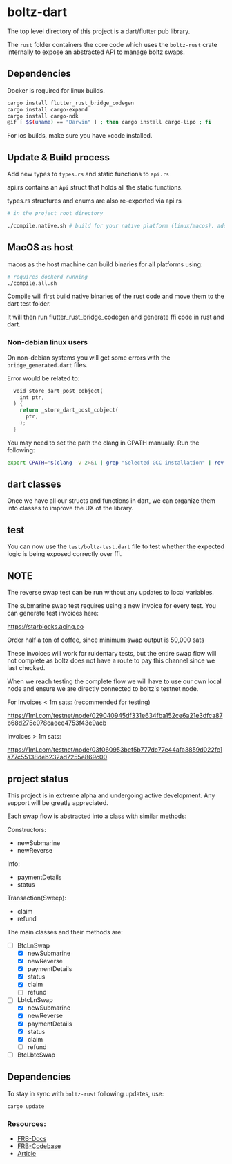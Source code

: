 # boltz-dart

The top level directory of this project is a dart/flutter pub library.

The `rust` folder containers the core code which uses the `boltz-rust` crate internally to expose an abstracted API to manage boltz swaps.

## Dependencies
Docker is required for linux builds.

```bash
cargo install flutter_rust_bridge_codegen
cargo install cargo-expand
cargo install cargo-ndk
@if [ $$(uname) == "Darwin" ] ; then cargo install cargo-lipo ; fi
```

For ios builds, make sure you have xcode installed.

## Update & Build process

Add new types to `types.rs` and static functions to `api.rs`

api.rs contains an `Api` struct that holds all the static functions.

types.rs structures and enums are also re-exported via api.rs

```bash
# in the project root directory

./compile.native.sh # build for your native platform (linux/macos). adds binary to dart test folder.

```

## MacOS as host

macos as the host machine can build binaries for all platforms using: 

```bash
# requires dockerd running
./compile.all.sh
```

Compile will first build native binaries of the rust code and move them to the dart test folder. 

It will then run flutter_rust_bridge_codegen and generate ffi code in rust and dart. 

### Non-debian linux users

On non-debian systems you will get some errors with the `bridge_generated.dart` files.

Error would be related to:
```rust
  void store_dart_post_cobject(
    int ptr,
  ) {
    return _store_dart_post_cobject(
      ptr,
    );
  }
```

You may need to set the path the clang in CPATH manually.
Run the following:
```bash
export CPATH="$(clang -v 2>&1 | grep "Selected GCC installation" | rev | cut -d' ' -f1 | rev)/include"
```

## dart classes

Once we have all our structs and functions in dart, we can organize them into classes to improve the UX of the library.

## test

You can now use the `test/boltz-test.dart` file to test whether the expected logic is being exposed correctly over ffi. 

## NOTE

The reverse swap test can be run without any updates to local variables.

The submarine swap test requires using a new invoice for every test. You can generate test invoices here:

https://starblocks.acinq.co

Order half a ton of coffee, since minimum swap output is 50,000 sats

These invoices will work for ruidentary tests, but the entire swap flow will not complete as boltz does not have a route to pay this channel since we last checked.

When we reach testing the complete flow we will have to use our own local node and ensure we are directly connected to boltz's testnet node.

For Invoices < 1m sats: (recommended for testing)

https://1ml.com/testnet/node/029040945df331e634fba152ce6a21e3dfca87b68d275e078caeee4753f43e9acb

Invoices > 1m sats: 

https://1ml.com/testnet/node/03f060953bef5b777dc77e44afa3859d022fc1a77c55138deb232ad7255e869c00

## project status

This project is in extreme alpha and undergoing active development. Any support will be greatly appreciated.

Each swap flow is abstracted into a class with similar methods:

Constructors: 

- newSubmarine
- newReverse

Info: 
- paymentDetails
- status

Transaction(Sweep):
- claim
- refund


The main classes and their methods are:

- [ ] BtcLnSwap
  - [x] newSubmarine
  - [x] newReverse
  - [x] paymentDetails
  - [x] status
  - [x] claim
  - [ ] refund
- [ ] LbtcLnSwap
  - [x] newSubmarine
  - [x] newReverse
  - [x] paymentDetails
  - [x] status
  - [x] claim
  - [ ] refund
- [ ] BtcLbtcSwap

## Dependencies

To stay in sync with `boltz-rust` following updates, use: 

```
cargo update
```

### Resources:

- [FRB-Docs](https://cjycode.com/flutter_rust_bridge/v1/index.html)
- [FRB-Codebase](https://github.com/fzyzcjy/flutter_rust_bridge/)
- [Article](https://blog.logrocket.com/using-flutter-rust-bridge-cross-platform-development/)
